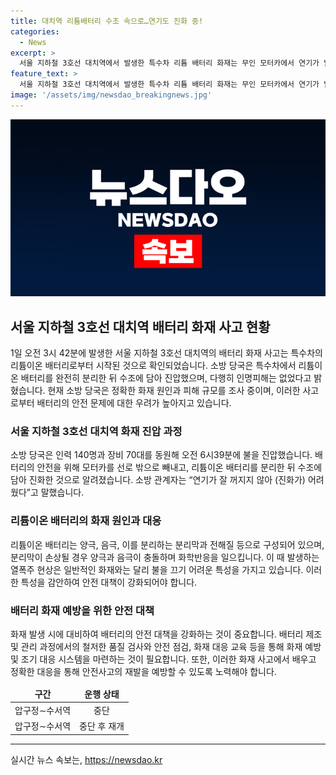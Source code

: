 ```yaml
---
title: 대치역 리튬배터리 수조 속으로…연기도 진화 중!
categories:
  - News
excerpt: >
  서울 지하철 3호선 대치역에서 발생한 특수차 리튬 배터리 화재는 무인 모터카에서 연기가 발생한 후 발화했다. 화재 진압을 위해 140명의 소방 인력과 70대의 장비가 투입되었으며, 6시39분에 진화작업을 완료했다. 다행히 인명피해는 없었지만, 화재 원인과 피해 규모에 대한 조사가 진행 중이다. 리튬 배터리의 열 폭주 현상으로 인해 물로는 쉽게 불을 끌 수 없는 상황이었다. 5시41분까지 운행 중단된 열차 운행은 조치 완료 후 재개되었다.
feature_text: >
  서울 지하철 3호선 대치역에서 발생한 특수차 리튬 배터리 화재는 무인 모터카에서 연기가 발생한 후 발화했다. 화재 진압을 위해 140명의 소방 인력과 70대의 장비가 투입되었으며, 6시39분에 진화작업을 완료했다. 다행히 인명피해는 없었지만, 화재 원인과 피해 규모에 대한 조사가 진행 중이다. 리튬 배터리의 열 폭주 현상으로 인해 물로는 쉽게 불을 끌 수 없는 상황이었다. 5시41분까지 운행 중단된 열차 운행은 조치 완료 후 재개되었다.
image: '/assets/img/newsdao_breakingnews.jpg'
---
```


<p><img src="/assets/img/newsdao_breakingnews.jpg" alt="bookingtag 속보" /></p>

<h2 data-ke-size="size26">서울 지하철 3호선 대치역 배터리 화재 사고 현황</h2>

<p data-ke-size="size16">1일 오전 3시 42분에 발생한 서울 지하철 3호선 대치역의 배터리 화재 사고는 특수차의 리튬이온 배터리로부터 시작된 것으로 확인되었습니다. 소방 당국은 특수차에서 리튬이온 배터리를 완전히 분리한 뒤 수조에 담아 진압했으며, 다행히 인명피해는 없었다고 밝혔습니다. 현재 소방 당국은 정확한 화재 원인과 피해 규모를 조사 중이며, 이러한 사고로부터 배터리의 안전 문제에 대한 우려가 높아지고 있습니다.</p>

<h3>서울 지하철 3호선 대치역 화재 진압 과정</h3>

<p data-ke-size="size16">소방 당국은 인력 140명과 장비 70대를 동원해 오전 6시39분에 불을 진압했습니다. 배터리의 안전을 위해 모터카를 선로 밖으로 빼내고, 리튬이온 배터리를 분리한 뒤 수조에 담아 진화한 것으로 알려졌습니다. 소방 관계자는 “연기가 잘 꺼지지 않아 (진화가) 어려웠다”고 말했습니다.</p>

<h3>리튬이온 배터리의 화재 원인과 대응</h3>

<p data-ke-size="size16">리튬이온 배터리는 양극, 음극, 이를 분리하는 분리막과 전해질 등으로 구성되어 있으며, 분리막이 손상될 경우 양극과 음극이 충돌하며 화학반응을 일으킵니다. 이 때 발생하는 열폭주 현상은 일반적인 화재와는 달리 불을 끄기 어려운 특성을 가지고 있습니다. 이러한 특성을 감안하여 안전 대책이 강화되어야 합니다.</p>

<h3>배터리 화재 예방을 위한 안전 대책</h3>

<p data-ke-size="size16">화재 발생 시에 대비하여 배터리의 안전 대책을 강화하는 것이 중요합니다. 배터리 제조 및 관리 과정에서의 철저한 품질 검사와 안전 점검, 화재 대응 교육 등을 통해 화재 예방 및 조기 대응 시스템을 마련하는 것이 필요합니다. 또한, 이러한 화재 사고에서 배우고 정확한 대응을 통해 안전사고의 재발을 예방할 수 있도록 노력해야 합니다.</p>

<table>
    <thead>
        <tr>
            <td style="text-align: center; height: 17px;"><b>구간</b></td>
            <td style="text-align: center; height: 17px;"><b>운행 상태</b></td>
        </tr>
    </thead>
    <tbody>
        <tr>
            <td style="text-align: center; height: 17px;">압구정∼수서역</td>
            <td style="text-align: center; height: 17px;">중단</td>
        </tr>
        <tr>
            <td style="text-align: center; height: 17px;">압구정∼수서역</td>
            <td style="text-align: center; height: 17px;">중단 후 재개</td>
        </tr>
    </tbody>
</table>

<p><hr></p>
실시간 뉴스 속보는, <a href="https://newsdao.kr" rel="dofollow">https://newsdao.kr</a>


